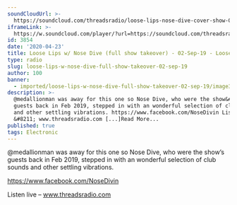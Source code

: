 ```yaml
---
soundCloudUrl: >-
  https://soundcloud.com/threadsradio/loose-lips-nose-dive-cover-show-02-sep-2019
iframeLink: >-
  https://w.soundcloud.com/player/?url=https://soundcloud.com/threadsradio/loose-lips-nose-dive-cover-show-02-sep-2019&color=00aabb&auto_play=false&hide_related=false&show_comments=true&show_user=true&show_reposts=false
id: 3854
date: '2020-04-23'
title: Loose Lips w/ Nose Dive (full show takeover) - 02-Sep-19 - Loose Lips
type: radio
slug: loose-lips-w-nose-dive-full-show-takeover-02-sep-19
author: 100
banner:
  - imported/loose-lips-w-nose-dive-full-show-takeover-02-sep-19/image3854.jpeg
description: >-
  @medallionman was away for this one so Nose Dive, who were the show&#8217;s
  guests back in Feb 2019, stepped in with an wonderful selection of club sounds
  and other settling vibrations. https://www.facebook.com/NoseDivin Listen live
  &#8211; www.threadsradio.com [...]Read More...
published: true
tags: Electronic
---
```

@medallionman was away for this one so Nose Dive, who were the show’s guests back in Feb 2019, stepped in with an wonderful selection of club sounds and other settling vibrations.

  
https://www.facebook.com/NoseDivin

Listen live – www.threadsradio.com